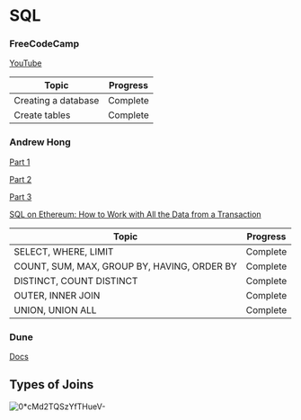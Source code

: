 # SQL

### FreeCodeCamp
[YouTube](https://www.youtube.com/watch?v=qw--VYLpxG4)

| Topic | Progress |
| --- | --- |
| Creating a database | Complete |
| Create tables | Complete |


### Andrew Hong
[Part 1](https://towardsdatascience.com/your-guide-to-basic-sql-while-learning-ethereum-at-the-same-time-9eac17a05929)

[Part 2](https://towardsdatascience.com/your-guide-to-intermediate-sql-while-learning-ethereum-at-the-same-time-7b25119ef1e2?source=user_profile---------6----------------------------)

[Part 3](https://towardsdatascience.com/learning-sql-and-ethereum-part-3-5422f080ad36)

[SQL on Ethereum: How to Work with All the Data from a Transaction](https://ath.mirror.xyz/mbR1n_CvflL1KIKCTG42bnM4HpfGBqDPNndH8mu2eJw)

| Topic | Progress |
| --- | --- |
| SELECT, WHERE, LIMIT | Complete |
| COUNT, SUM, MAX, GROUP BY, HAVING, ORDER BY | Complete |
| DISTINCT, COUNT DISTINCT | Complete |
| OUTER, INNER JOIN | Complete |
| UNION, UNION ALL | Complete |

### Dune
[Docs](https://docs.dune.xyz)

## Types of Joins

![0*cMd2TQSzYfTHueV-](https://user-images.githubusercontent.com/71903100/155638098-e35a88cd-b73b-4352-883b-deb82a24cc85.jpeg)
